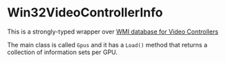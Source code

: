 # Win32VideoControllerInfo

This is a strongly-typed wrapper over [WMI database for Video Controllers](https://msdn.microsoft.com/en-us/library/aa394512(v=vs.85).aspx)

The main class is called `Gpus` and it has a `Load()` method that returns a collection of information sets per GPU.
